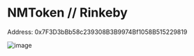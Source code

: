 # NMToken // Rinkeby

Address: 0x7F3D3bBb58c239308B3B9974Bf1058B515229819


![image](https://user-images.githubusercontent.com/62312709/151832369-9ef0b105-9fbb-448b-8878-829f6e96778a.png)

